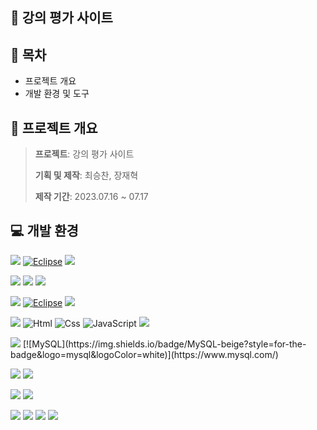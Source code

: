 ## :fork_and_knife: 강의 평가 사이트

## :open_file_folder: 목차
* 프로젝트 개요
* 개발 환경 및 도구

## :date: 프로젝트 개요

><p><strong>프로젝트</strong>: 강의 평가 사이트</p>
><p><strong>기획 및 제작</strong>: 최승찬, 장재혁</p>
><p><strong>제작 기간</strong>: 2023.07.16 ~ 07.17</p>

## :computer: 개발 환경
<img src="https://img.shields.io/badge/Framework-%23121011?style=for-the-badge"> [![Eclipse](https://img.shields.io/badge/Eclipse-2C2255?style=for-the-badge&logo=eclipse&logoColor=white)](https://www.eclipse.org/) <img src="https://img.shields.io/badge/bootstrap-%238511FA.svg?style=for-the-badge&logo=bootstrap&logoColor=white"/>

<img src="https://img.shields.io/badge/library-%23121011?style=for-the-badge"> <img src="https://img.shields.io/badge/jquery-%230769AD.svg?style=for-the-badge&logo=jquery&logoColor=white"/> <img src="https://img.shields.io/badge/sweetalert-FF3850?style=for-the-badge"/>  

<img src="https://img.shields.io/badge/IDE-%23121011?style=for-the-badge"> [![Eclipse](https://img.shields.io/badge/Eclipse-2C2255?style=for-the-badge&logo=eclipse&logoColor=white)](https://www.eclipse.org/) <img src="https://img.shields.io/badge/Visual%20Studio%20Code-0078d7.svg?style=for-the-badge&logo=visual-studio-code"/>

<img src="https://img.shields.io/badge/Language-%23121011?style=for-the-badge"> <img alt="Html" src ="https://img.shields.io/badge/HTML5-E34F26.svg?&style=for-the-badge&logo=HTML5&logoColor=white"/> <img alt="Css" src ="https://img.shields.io/badge/CSS3-1572B6.svg?&style=for-the-badge&logo=CSS3&logoColor=white"/> <img alt="JavaScript" src ="https://img.shields.io/badge/JavaScriipt-F7DF1E.svg?&style=for-the-badge&logo=JavaScript&logoColor=black"/> <img src="https://img.shields.io/badge/java-%23ED8B00?style=for-the-badge&logo=openjdk&logoColor=white"> 

<img src="https://img.shields.io/badge/DB-%23121011?style=for-the-badge"> 
[![MySQL](https://img.shields.io/badge/MySQL-beige?style=for-the-badge&logo=mysql&logoColor=white)](https://www.mysql.com/)

<img src="https://img.shields.io/badge/server-%23121011?style=for-the-badge"> <img src="https://img.shields.io/badge/apache%20tomcat-%23F8DC75.svg?style=for-the-badge&logo=apache-tomcat&logoColor=black"/>

<img src="https://img.shields.io/badge/OS-%23121011?style=for-the-badge"> <img src="https://img.shields.io/badge/Windows-0078D6?style=for-the-badge&logo=windows&logoColor=white"/>

<img src="https://img.shields.io/badge/other-%23121011?style=for-the-badge"> <img src="https://img.shields.io/badge/Slack-4A154B?style=for-the-badge&logo=slack&logoColor=white"/> <img src="https://img.shields.io/badge/github-%23121011.svg?style=for-the-badge&logo=github&logoColor=white"/> <img src="https://img.shields.io/badge/Notion-%23000000.svg?style=for-the-badge&logo=notion&logoColor=white"/> 
